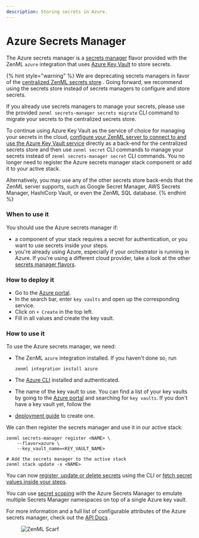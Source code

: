 ```yaml
---
description: Storing secrets in Azure.
---
```


# Azure Secrets Manager

The Azure secrets manager is a [secrets manager](./) flavor provided with the ZenML `azure` integration that uses [Azure Key Vault](https://azure.microsoft.com/en-us/services/key-vault/#product-overview) to store secrets.

{% hint style="warning" %}
We are deprecating secrets managers in favor of the [centralized ZenML secrets store](../../../user-guide/advanced-guide/secret-management/) . Going forward, we recommend using the secrets store instead of secrets managers to configure and store secrets.

If you already use secrets managers to manage your secrets, please use the provided `zenml secrets-manager secrets migrate` CLI command to migrate your secrets to the centralized secrets store.

To continue using Azure Key Vault as the service of choice for managing your secrets in the cloud, [configure your ZenML server to connect to and use the Azure Key Vault service](../../../deploying-zenml/zenml-self-hosted/) directly as a back-end for the centralized secrets store and then use `zenml secret` CLI commands to manage your secrets instead of `zenml secrets-manager secret` CLI commands. You no longer need to register the Azure secrets manager stack component or add it to your active stack.

Alternatively, you may use any of the other secrets store back-ends that the ZenML server supports, such as Google Secret Manager, AWS Secrets Manager, HashiCorp Vault, or even the ZenML SQL database.
{% endhint %}

### When to use it

You should use the Azure secrets manager if:

* a component of your stack requires a secret for authentication, or you want to use secrets inside your steps.
* you're already using Azure, especially if your orchestrator is running in Azure. If you're using a different cloud provider, take a look at the other [secrets manager flavors](./#secrets-manager-flavors).

### How to deploy it

* Go to the [Azure portal](https://portal.azure.com/#home).
* In the search bar, enter `key vaults` and open up the corresponding service.
* Click on `+ Create` in the top left.
* Fill in all values and create the key vault.

### How to use it

To use the Azure secrets manager, we need:

*   The ZenML `azure` integration installed. If you haven't done so, run

    ```shell
    zenml integration install azure
    ```
* The [Azure CLI](https://docs.microsoft.com/en-us/cli/azure/install-azure-cli) installed and authenticated.
* The name of the key vault to use. You can find a list of your key vaults by going to the [Azure portal](https://portal.azure.com/#home) and searching for `key vaults`. If you don't have a key vault yet, follow the
* [deployment guide](azure.md#how-to-deploy-it) to create one.

We can then register the secrets manager and use it in our active stack:

```shell
zenml secrets-manager register <NAME> \
    --flavor=azure \
    --key_vault_name=<KEY_VAULT_NAME>

# Add the secrets manager to the active stack
zenml stack update -x <NAME>
```

You can now [register, update or delete secrets](./#in-the-cli) using the CLI or [fetch secret values inside your steps](./#in-a-zenml-step).

You can use [secret scoping](./#secret-scopes) with the Azure Secrets Manager to emulate multiple Secrets Manager namespaces on top of a single Azure key vault.

For more information and a full list of configurable attributes of the Azure secrets manager, check out the [API Docs](https://sdkdocs.zenml.io/latest/integration\_code\_docs/integrations-azure/#zenml.integrations.azure.secrets\_managers.azure\_secrets\_manager.AzureSecretsManager) .

<figure><img src="https://static.scarf.sh/a.png?x-pxid=f0b4f458-0a54-4fcd-aa95-d5ee424815bc" alt="ZenML Scarf"><figcaption></figcaption></figure>
